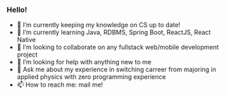 ### Hello!
- 🔭 I’m currently keeping my knowledge on CS up to date!
- 🌱 I’m currently learning Java, RDBMS, Spring Boot, ReactJS, React Native
- 👯 I’m looking to collaborate on any fullstack web/mobile development project
- 🤔 I’m looking for help with anything new to me
- 💬 Ask me about my experience in switching carreer from majoring in applied physics with zero programming experience
- 📫 How to reach me: mail me!
